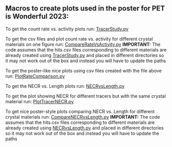 ## Macros to create plots used in the poster for PET is Wonderful 2023:

To get the count rate vs. activity plots run:
[TracerStudy.py](./TracerStudy.py)

To get the csv files and plot count rate vs. activity for different crystal materials on one figure run:
[CompareRateVsActivity.py](./CompareRateVsActivity.py)
**IMPORTANT:** The code assumes that the hits.csv files corresponding to different materials are already created using [TracerStudy.py](./TracerStudy.py) and placed in different directories so it may not work out of the box and instead you will have to update the paths

To get the poster-like nice plots using csv files created with the file above run: 
[PlotRateComparison.py](./PlotRateComparison.py)

To get the NECR vs. Length plots run:
[NECRvsLength.py](./NECRvsLength.py) 

To get the plot showing NECR for different tracers but with the same crystal material run: 
[PlotTracerNECR.py](./PlotTracerNECR.py)

To get nice poster-style plots comparing NECR vs. Length for different crystal materials run:
[CompareNECRvsLength.py](./CompareNECRvsLength.py)
**IMPORTANT:** The code assumes that the hits.csv files corresponding to different materials are already created using [NECRvsLength.py](./NECRvsLength.py) and placed in different directories so it may not work out of the box and instead you will have to update the paths




